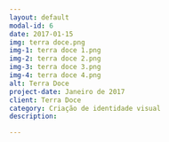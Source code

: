 ```yaml
---
layout: default
modal-id: 6
date: 2017-01-15
img: terra doce.png
img-1: terra doce 1.png
img-2: terra doce 2.png
img-3: terra doce 3.png
img-4: terra doce 4.png
alt: Terra Doce
project-date: Janeiro de 2017
client: Terra Doce
category: Criação de identidade visual
description:

---
```

